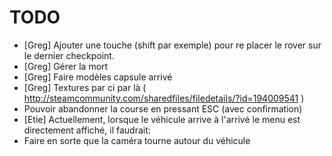 

TODO
====

* [Greg] Ajouter une touche (shift par exemple) pour re placer le rover sur le dernier checkpoint.
* [Greg] Gérer la mort
* [Greg] Faire modèles capsule arrivé
* [Greg] Textures par ci par là ( http://steamcommunity.com/sharedfiles/filedetails/?id=194009541 )
* Pouvoir abandonner la course en pressant ESC (avec confirmation)
* [Etie] Actuellement, lorsque le véhicule arrive à l'arrivé le menu est directement affiché, il faudrait:
 * Faire en sorte que la caméra tourne autour du véhicule
